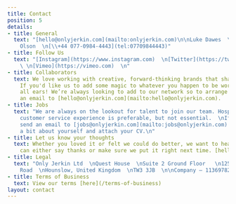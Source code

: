 ```yaml
---
title: Contact
position: 5
details:
- title: General
  text: "[hello@onlyjerkin.com](mailto:onlyjerkin.com)\n\nLuke Dawes  \n[\\+44 079-0306-0321](tel:07903060321)\n\nJessica
    Olson  \n[\\+44 077-0984-4443](tel:07709844443)"
- title: Follow Us
  text: "[Instagram](https://www.instagram.com)  \n[Twitter](https://twitter.com)
    \ \n[Vimeo](https://vimeo.com)  \n"
- title: Collaborators
  text: We love working with creative, forward-thinking brands that share our values.
    If you'd like us to add some magic to whatever you happen to be working on, we're
    all ears! We’re always looking to add to our network so to arrange a chat, send
    an email to [hello@onlyjerkin.com](mailto:hello@onlyjerkin.com).
- title: Jobs
  text: "We are always on the lookout for talent to join our team. Hospitality and/or
    customer service experience is preferable, but not essential.  \nIf you are interested,
    send an email to [jobs@onlyjerkin.com](mailto:jobs@onlyjerkin.com) telling us
    a bit about yourself and attach your CV.\n"
- title: Let us know your thoughts
  text: Whether you loved it or felt we could do better, we want to hear it so we
    can either say thanks or make sure we put it right next time. [hello@onlyjerkin.com](mailto:hello@onlyjerkin.com)
- title: Legal
  text: "Only Jerkin Ltd  \nQuest House  \nSuite 2 Ground Floor   \n125-135 Staines
    Road  \nHounslow, United Kingdom  \nTW3 3JB  \n\nCompany — 11369782  \nVAT — 300086555"
- title: Terms of Business
  text: View our terms [here](/terms-of-business)
layout: contact
---
```


